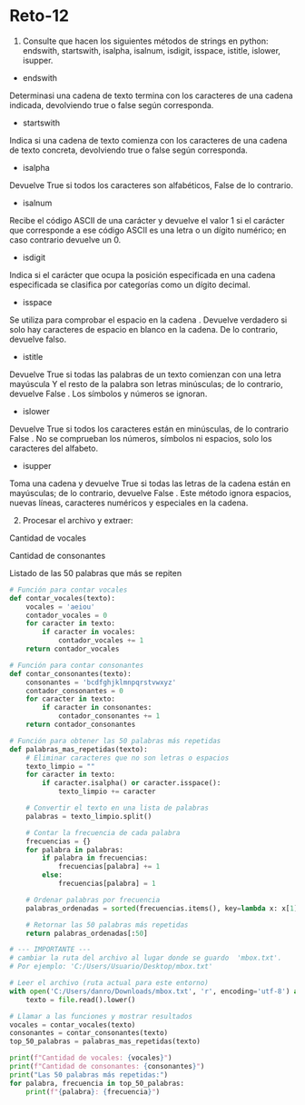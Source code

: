# Reto-12

1. Consulte que hacen los siguientes métodos de strings en python: endswith, startswith, isalpha, isalnum, isdigit, isspace, istitle, islower, isupper. 
- endswith

Determinasi una cadena de texto termina con los caracteres de una cadena indicada, devolviendo true o false según corresponda.
- startswith

Indica si una cadena de texto comienza con los caracteres de una cadena de texto concreta, devolviendo true o false según corresponda.
- isalpha

Devuelve True si todos los caracteres son alfabéticos, False de lo contrario.
- isalnum

Recibe el código ASCII de una carácter y devuelve el valor 1 si el carácter que corresponde a ese código ASCII es una letra o un dígito numérico; en caso contrario devuelve un 0.
- isdigit

Indica si el carácter que ocupa la posición especificada en una cadena especificada se clasifica por categorías como un dígito decimal.
- isspace

Se utiliza para comprobar el espacio en la cadena . Devuelve verdadero si solo hay caracteres de espacio en blanco en la cadena. De lo contrario, devuelve falso.
- istitle

Devuelve True si todas las palabras de un texto comienzan con una letra mayúscula Y el resto de la palabra son letras minúsculas; de lo contrario, devuelve False . Los símbolos y números se ignoran.
- islower

Devuelve True si todos los caracteres están en minúsculas, de lo contrario False . No se comprueban los números, símbolos ni espacios, solo los caracteres del alfabeto.
- isupper

Toma una cadena y devuelve True si todas las letras de la cadena están en mayúsculas; de lo contrario, devuelve False . Este método ignora espacios, nuevas líneas, caracteres numéricos y especiales en la cadena.

2. Procesar el archivo y extraer:

Cantidad de vocales

Cantidad de consonantes

Listado de las 50 palabras que más se repiten

```python
# Función para contar vocales
def contar_vocales(texto):
    vocales = 'aeiou'
    contador_vocales = 0
    for caracter in texto:
        if caracter in vocales:
            contador_vocales += 1
    return contador_vocales

# Función para contar consonantes
def contar_consonantes(texto):
    consonantes = 'bcdfghjklmnpqrstvwxyz'
    contador_consonantes = 0
    for caracter in texto:
        if caracter in consonantes:
            contador_consonantes += 1
    return contador_consonantes

# Función para obtener las 50 palabras más repetidas
def palabras_mas_repetidas(texto):
    # Eliminar caracteres que no son letras o espacios
    texto_limpio = ""
    for caracter in texto:
        if caracter.isalpha() or caracter.isspace():
            texto_limpio += caracter

    # Convertir el texto en una lista de palabras
    palabras = texto_limpio.split()

    # Contar la frecuencia de cada palabra
    frecuencias = {}
    for palabra in palabras:
        if palabra in frecuencias:
            frecuencias[palabra] += 1
        else:
            frecuencias[palabra] = 1

    # Ordenar palabras por frecuencia
    palabras_ordenadas = sorted(frecuencias.items(), key=lambda x: x[1], reverse=True)

    # Retornar las 50 palabras más repetidas
    return palabras_ordenadas[:50]

# --- IMPORTANTE ---
# cambiar la ruta del archivo al lugar donde se guardo  'mbox.txt'.
# Por ejemplo: 'C:/Users/Usuario/Desktop/mbox.txt'

# Leer el archivo (ruta actual para este entorno)
with open('C:/Users/danro/Downloads/mbox.txt', 'r', encoding='utf-8') as file:
    texto = file.read().lower()

# Llamar a las funciones y mostrar resultados
vocales = contar_vocales(texto)
consonantes = contar_consonantes(texto)
top_50_palabras = palabras_mas_repetidas(texto)

print(f"Cantidad de vocales: {vocales}")
print(f"Cantidad de consonantes: {consonantes}")
print("Las 50 palabras más repetidas:")
for palabra, frecuencia in top_50_palabras:
    print(f"{palabra}: {frecuencia}")


```

